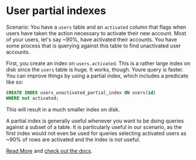 # User partial indexes

Scenario: 
You have a `users` table and an `activated` column that flags when users have taken the action necessary to activate their new account.
Most of your users, let's say ~90%, have activated their accounts.
You have some process that is querying against this table to find unactivated user accounts.

First, you create an index on `users.activated`. This is a rather large index on disk since the `users` table is huge.
It works, though. Youre query is faster.
You can improve things by using a partial index, which includes a predicate like so:

```sql
CREATE INDEX users_unactivated_partial_index ON users(id)
WHERE not activated;
```

This will result in a much smaller index on disk.

A partial index is generally useful whenever you want to be doing queries against a subset of a table.
It is particularly useful in our scenario, as the first index would not even be used for queries selecting activated users as ~90% of rows are activated and the index is not useful.

[Read More](https://hakibenita.com/sql-tricks-application-dba#use-partial-indexes) and [check out the docs](https://www.postgresql.org/docs/8.0/indexes-partial.html).

